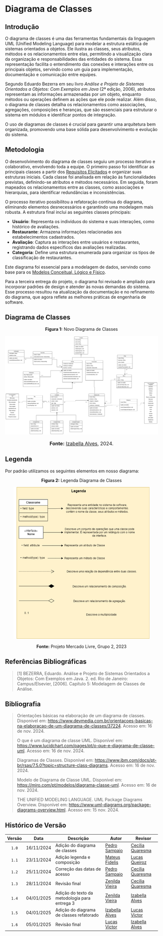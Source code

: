 # Diagrama de Classes

## Introdução

O diagrama de classes é uma das ferramentas fundamentais da linguagem UML (Unified Modeling Language) para modelar a estrutura estática de sistemas orientados a objetos. Ele ilustra as classes, seus atributos, métodos e os relacionamentos entre elas, permitindo a visualização clara da organização e responsabilidades das entidades do sistema. Essa representação facilita o entendimento das conexões e interações entre os principais objetos, servindo como um guia para implementação, documentação e comunicação entre equipes.

Segundo Eduardo Bezerra em seu livro *Análise e Projeto de Sistemas Orientados a Objetos: Com Exemplos em Java* (2ª edição, 2006), atributos representam as informações armazenadas por um objeto, enquanto métodos ou operações definem as ações que ele pode realizar. Além disso, o diagrama de classes detalha os relacionamentos como associações, agregações, composições e heranças, que são essenciais para estruturar o sistema em módulos e identificar pontos de integração. 

O uso de diagramas de classes é crucial para garantir uma arquitetura bem organizada, promovendo uma base sólida para desenvolvimento e evolução do sistema.

## Metodologia

O desenvolvimento do diagrama de classes seguiu um processo iterativo e colaborativo, envolvendo toda a equipe. O primeiro passo foi identificar as principais classes a partir dos [Requisitos Elicitados](https://unbarqdsw2024-2.github.io/2024.2_G10_Recomendacao_Entrega_02/#/modelagem-estatica/diagrama-de-classes) e organizar suas estruturas iniciais. Cada classe foi analisada em relação às funcionalidades previstas, definindo-se atributos e métodos necessários. Em seguida, foram mapeados os relacionamentos entre as classes, como associações e hierarquias, para identificar redundâncias e inconsistências.

O processo iterativo possibilitou a refatoração contínua do diagrama, eliminando elementos desnecessários e garantindo uma modelagem mais robusta. A estrutura final inclui as seguintes classes principais:

- **Usuário**: Representa os indivíduos do sistema e suas interações, como histórico de avaliações.
- **Restaurante**: Armazena informações relacionadas aos estabelecimentos cadastrados.
- **Avaliação**: Captura as interações entre usuários e restaurantes, registrando dados específicos das avaliações realizadas.
- **Categoria**: Define uma estrutura enumerada para organizar os tipos de classificação de restaurantes.

Este diagrama foi essencial para a modelagem de dados, servindo como base para os [Modelos Conceitual, Lógico e Físico](https://unbarqdsw2024-2.github.io/2024.2_G10_Recomendacao_Entrega_02/#/modelagem-dados/modelo-conceitual). 

Para a terceira entrega do projeto, o diagrama foi revisado e ampliado para incorporar padrões de design e atender às novas demandas do sistema. Esse processo resultou na atualização da documentação e no refinamento do diagrama, que agora reflete as melhores práticas de engenharia de software.


## Diagrama de Classes


<center>
<p style="text-align: center"><b>Figura 1:</b> Novo Diagrama de Classes</p>
<div align="center">
<img src="https://raw.githubusercontent.com/UnBArqDsw2024-2/2024.2_G10_Recomendacao_Entrega_03/refs/heads/main/docs/imagens/diagrama-classes.png?raw=true" alt="Novo Diagrama de Classes" >
</div>
<font size="3"><p style="text-align: center"><b>Fonte:</b> <a href="https://github.com/izabellaalves">Izabella Alves</a>,  2024.</p></font>
</center>

## Legenda

Por padrão utilizamos os seguintes elementos em nosso diagrama:

<center>
<p style="text-align: center"><b>Figura 2:</b>  Legenda Diagrama de Classes</p>
<div align="center">
<div align = "center"><img src="https://raw.githubusercontent.com/UnBArqDsw2024-2/2024.2_G10_Recomendacao_Entrega_03/refs/heads/main/docs/imagens/legenda_diagrama_de_classes.png?raw=true" alt="Figura 2: Diagrama de Classes Legenda." height="500" width="450">
<p style="text-align: center"><b>Fonte:</b> Projeto Mercado Livre, Grupo 2, 2023</p>
</center>

## Referências Bibliográficas

>
> [1] BEZERRA, Eduardo. Análise e Projeto de Sistemas Orientados a Objetos: Com Exemplos em Java. 2. ed. Rio de Janeiro: Campus/Elsevier, [2006]. Capítulo 5: Modelagem de Classes de Análise.
>


## Bibliografia

> Orientações básicas na elaboração de um diagrama de classes. Disponível em: https://www.devmedia.com.br/orientacoes-basicas-na-elaboracao-de-um-diagrama-de-classes/37224. Acesso em: 16 de nov. 2024.
>
> O que é um diagrama de classe UML. Disponível em: https://www.lucidchart.com/pages/pt/o-que-e-diagrama-de-classe-uml. Acesso em: 16 de nov. 2024.
>
> Diagramas de Classes. Disponível em: https://www.ibm.com/docs/pt-br/rsas/7.5.0?topic=structure-class-diagrams. Acesso em: 16 de nov. 2024.
>
> Modelo de Diagrama de Classe UML. Disponível em: https://miro.com/pt/modelos/diagrama-classe-uml. Acesso em: 16 de nov. 2024.
>
>THE UNIFIED MODELING LANGUAGE. UML Package Diagrams Overview. Disponível em: https://www.uml-diagrams.org/package-diagrams-overview.html. Acesso em: 15 nov. 2024.

## Histórico de Versão

| Versão | Data | Descrição | Autor | Revisor |
| :----: | ---- | --------- | ----- | ------- |
| `1.0`  | 16/11/2024 | Adição do diagrama de classes | [Pedro Sampaio](https://github.com/PedroSampaioDias) | [Cecília Quaresma](https://github.com/cqcoding) |
| `1.1`  | 23/11/2024 | Adição legenda e composição | [Mateus Fidelis](https://github.com/MatsFidelis) | [Lucas Queiroz](https://github.com/lucasqueiroz23) |
| `1.2`  | 25/11/2024 | Correção das datas de acesso | [Pedro Sampaio](https://github.com/PedroSampaioDias) | [Cecília Quaresma](https://github.com/cqcoding) |
| `1.3`  | 28/11/2024 | Revisão final | [Zenilda Vieira](https://github.com/ZenildaVieira) |  [Cecília Quaresma](https://github.com/cqcoding) |
| `1.4`  | 04/01/2025 | Adição do texto da metodologia para entrega 3 | [Zenilda Vieira](https://github.com/ZenildaVieira) | [Izabella Alves](https://github.com/izabellaalves) |
| `1.5`  | 04/01/2025 | Adição do diagrama de classes refatorado |  [Izabella Alves](https://github.com/izabellaalves) | [Lucas Victor](https://github.com/Lucas13032003) |
| `1.6`  | 05/01/2025 | Revisão final | [Lucas Victor](https://github.com/Lucas13032003)  |  [Izabella Alves](https://github.com/izabellaalves) |
